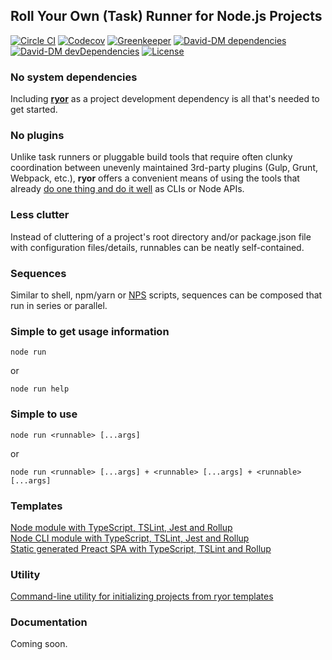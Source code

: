 ## Roll Your Own (Task) Runner for Node.js Projects

[![Circle CI](https://circleci.com/gh/ryor/ryor.svg?&style=shield)](https://circleci.com/gh/ryor/ryor)
[![Codecov](https://img.shields.io/codecov/c/github/ryor/ryor.svg)](https://codecov.io/gh/ryor/ryor)
[![Greenkeeper](https://badges.greenkeeper.io/ryor/ryor.svg)](https://greenkeeper.io/)
[![David-DM dependencies](https://david-dm.org/ryor/ryor/master.svg)](https://david-dm.org/ryor/ryor/master)
[![David-DM devDependencies](https://david-dm.org/ryor/ryor/dev-status.svg)](https://david-dm.org/ryor/ryor/master#info=devDependencies)
[![License](https://img.shields.io/github/license/ryor/ryor.svg)](https://github.com/ryor/ryor/blob/master/LICENSE)

### No system dependencies

Including **[ryor](https://www.npmjs.com/package/ryor)** as a project development dependency is all that's needed to get started.

### No plugins

Unlike task runners or pluggable build tools that require often clunky coordination between unevenly maintained 3rd-party plugins (Gulp, Grunt, Webpack, etc.), **ryor** offers a convenient means of using the tools that already [do one thing and do it well](https://en.wikipedia.org/wiki/Unix_philosophy) as CLIs or Node APIs.

### Less clutter

Instead of cluttering of a project's root directory and/or package.json file with configuration files/details, runnables can be neatly self-contained.

### Sequences

Similar to shell, npm/yarn or [NPS](https://www.npmjs.com/package/nps) scripts, sequences can be composed that run in series or parallel.

### Simple to get usage information

```node run```

or

```node run help```

### Simple to use

```node run <runnable> [...args]```

or

```node run <runnable> [...args] + <runnable> [...args] + <runnable> [...args]```

### Templates

[Node module with TypeScript, TSLint, Jest and Rollup](https://github.com/ryor/ryor-simple-module-template)<br>
[Node CLI module with TypeScript, TSLint, Jest and Rollup](https://github.com/ryor/ryor-cli-module-template)<br>
[Static generated Preact SPA with TypeScript, TSLint and Rollup](https://github.com/ryor/ryor-static-gen-spa-preact-template)

### Utility

[Command-line utility for initializing projects from ryor templates](https://github.com/ryor/ryor-init)

### Documentation

Coming soon.
